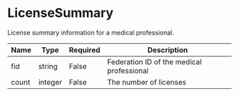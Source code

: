 # LicenseSummary

License summary information for a medical professional.

| Name | Type   | Required | Description |
| ---- | ------ | -------- | ----------- |
| fid  | string | False | Federation ID of the medical professional |
| count | integer | False | The number of licenses |
